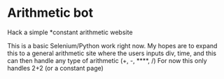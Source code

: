# Arithmetic bot
Hack a simple *constant arithmetic website

This is a basic Selenium/Python work right now. My hopes are to expand this to a general arithmetic site where the users inputs div, time, and this can then handle any type of arithmetic (+, -, ****, /)
For now this only handles 2+2 (or a constant page)
